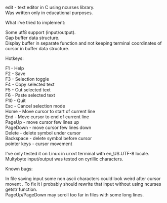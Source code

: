  edit - text editor in C using ncurses library.  
Was written only in educational purposes.  


 What i've tried to implement:


 Some utf8 support (input/output).  
Gap buffer data structure.  
Display buffer in separate function and not keeping terminal coordinates of 
cursor in buffer data structure.


Hotkeys:


F1           - Help  
F2           - Save  
F3           - Selection toggle  
F4           - Copy selected text  
F5           - Cut selected text  
F6           - Paste selected text  
F10          - Quit  
Esc          - Cancel selection mode  
Home         - Move cursor to start of current line  
End          - Move cursor to end of current line  
PageUp       - move cursor few lines up  
PageDown     - move cursor few lines down  
Delete       - delete symbol under cursor  
Backspace    - delete symbol before cursor  
pointer keys - cursor movement  


I've only tested it on Linux in urxvt terminal with en\_US.UTF-8 locale. 
Multybyte input/output was tested on cyrillic characters.


Known bugs:


In file saving input some non ascii characters could look weird after cursor 
movent . To fix it i probably should rewrite that input without using ncurses 
getstr function.  
PageUp/PageDown may scroll too far in files with some long lines.

